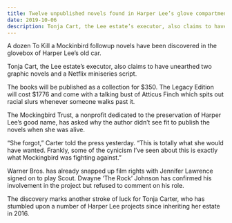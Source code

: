 ```yaml
---
title: Twelve unpublished novels found in Harper Lee’s glove compartment
date: 2019-10-06
description: Tonja Cart, the Lee estate’s executor, also claims to have unearthed two graphic novels and a Netflix miniseries script.
---
```


A dozen To Kill a Mockinbird followup novels have been discovered in the glovebox of Harper Lee’s old car.

Tonja Cart, the Lee estate’s executor, also claims to have unearthed two graphic novels and a Netflix miniseries script.

The books will be published as a collection for $350. The Legacy Edition will cost $1776 and come with a talking bust of Atticus Finch which spits out racial slurs whenever someone walks past it.

The Mockingbird Trust, a nonprofit dedicated to the preservation of Harper Lee’s good name, has asked why the author didn’t see fit to publish the novels when she was alive.

“She forgot,” Carter told the press yesterday. “This is totally what she would have wanted. Frankly, some of the cynicism I’ve seen about this is exactly what Mockingbird was fighting against.”

Warner Bros. has already snapped up film rights with Jennifer Lawrence signed on to play Scout. Dwayne ‘The Rock’ Johnson has confirmed his involvement in the project but refused to comment on his role.

The discovery marks another stroke of luck for Tonja Carter, who has stumbled upon a number of Harper Lee projects since inheriting her estate in 2016.
